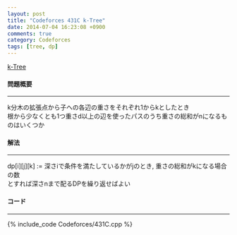 ```yaml
---
layout: post
title: "Codeforces 431C k-Tree"
date: 2014-07-04 16:23:08 +0900
comments: true
category: Codeforces
tags: [tree, dp]
---
```


[k-Tree](http://codeforces.com/problemset/problem/431/C)

#### 問題概要

****

k分木の拡張点から子への各辺の重さをそれぞれ1からkとしたとき  
根から少なくとも1つ重さd以上の辺を使ったパスのうち重さの総和がnになるものはいくつか

#### 解法

****

dp[i][j][k] := 深さiで条件を満たしているかがjのとき, 重さの総和がkになる場合の数  
とすれば深さnまで配るDPを繰り返せばよい

#### コード

****

{% include_code Codeforces/431C.cpp %}
